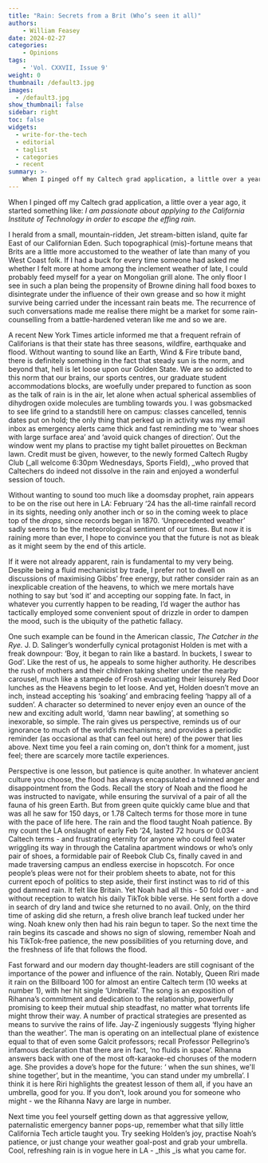 ```yaml
---
title: "Rain: Secrets from a Brit (Who’s seen it all)"
authors: 
    - William Feasey
date: 2024-02-27
categories:
    - Opinions
tags:
    - 'Vol. CXXVII, Issue 9'
weight: 0
thumbnail: /default3.jpg
images:
  - /default3.jpg
show_thumbnail: false
sidebar: right
toc: false
widgets:
  - write-for-the-tech
  - editorial
  - taglist
  - categories
  - recent
summary: >-
    When I pinged off my Caltech grad application, a little over a year ago, it started something like: _I am passionate about applying to the California Institute of Technology in order to escape the effing rain._
---
```



When I pinged off my Caltech grad application, a little over a year ago, it started something like: _I am passionate about applying to the California Institute of Technology in order to escape the effing rain._ 

I herald from a small, mountain-ridden, Jet stream-bitten island, quite far East of our Californian Eden. Such topographical (mis)-fortune means that Brits are a little more accustomed to the weather of late than many of you West Coast folk.  If I had a buck for every time someone had asked me whether I felt more at home among the inclement weather of late, I could probably feed myself for a year on Mongolian grill alone. The only floor I see in such a plan being the propensity of Browne dining hall food boxes to disintegrate under the influence of their own grease and so how it might survive being carried under the incessant rain beats me. The recurrence of such conversations made me realise there might be a market for some rain-counselling from a battle-hardened veteran like me and so we are. 

A recent New York Times article informed me that a frequent refrain of Califorians is that their state has three seasons,  wildfire, earthquake and flood. Without wanting to sound like an Earth, Wind & Fire tribute band, there is definitely something in the fact that steady sun is the norm, and beyond that, hell is let loose upon our Golden State. We are so addicted to this norm that our brains, our sports centres, our graduate student accommodations blocks, are woefully under prepared to function as soon as the talk of rain is in the air, let alone when actual spherical assemblies of dihydrogen oxide molecules are tumbling towards you. I was gobsmacked to see life grind to a standstill here on campus: classes cancelled, tennis dates put on hold; the only thing that perked up in activity was my email inbox as emergency alerts came thick and fast reminding me to ‘wear shoes with large surface area’ and ‘avoid quick changes of direction’. Out the window went my plans to practise my tight ballet pirouettes on Beckman lawn. Credit must be given, however, to the newly formed Caltech Rugby Club (_all welcome 6:30pm Wednesdays, Sports Field), _who proved that Caltechers do indeed not dissolve in the rain and enjoyed a wonderful session of touch. 

Without wanting to sound too much like a doomsday prophet, rain appears to be on the rise out here in LA: February ‘24 has the all-time rainfall record in its sights, needing only another inch or so in the coming week to place top of the _drops_, since records began in 1870. ‘Unprecedented weather’ sadly seems to be the meteorological sentiment of our times. But now it is raining more than ever, I hope to convince you that the future is not as bleak as it might seem by the end of this article. 

If it were not already apparent, rain is fundamental to my very being. Despite being a fluid mechanicist by trade, I prefer not to dwell on discussions of maximising Gibbs’ free energy, but rather consider rain as an inexplicable creation of the heavens, to which we mere mortals have nothing to say but ‘sod it’ and accepting our sopping fate.  In fact, in whatever you currently happen to be reading, I’d wager the author has tactically employed some convenient spout of drizzle in order to dampen the mood, such is the ubiquity of the pathetic fallacy. 

One such example can be found in the American classic, _The Catcher in the Rye._ J. D. Salinger’s wonderfully cynical protagonist Holden is met with a freak downpour: ‘Boy, it began to rain like a bastard. In buckets, I swear to God’. Like the rest of us, he appeals to some higher authority. He describes the rush of mothers and their children taking shelter under the nearby carousel, much like a stampede of Frosh evacuating their leisurely Red Door lunches as the Heavens begin to let loose. And yet, Holden doesn’t move an inch, instead accepting his ‘soaking’ and embracing feeling ‘happy all of a sudden’. A character so determined to never enjoy even an ounce of the new and exciting adult world, ‘damn near bawling’, at something so inexorable, so simple. The rain gives us perspective, reminds us of our ignorance to much of the world’s mechanisms; and provides a periodic reminder (as occasional as that can feel out here) of the power that lies above. Next time you feel a rain coming on, don’t think for a moment, just feel; there are scarcely more tactile experiences.

Perspective is one lesson, but patience is quite another. In whatever ancient  culture you choose, the flood has always encapsulated a twinned anger and disappointment from the Gods. Recall the story of Noah and the flood he was instructed to navigate, while ensuring the survival of a pair of all the fauna of his green Earth. But from green quite quickly came blue and that was all he saw for 150 days, or 1.78 Caltech terms for those more in tune with the pace of life here.  The rain and the flood taught Noah patience. By my count the LA onslaught of early Feb ‘24, lasted 72 hours or 0.034 Caltech terms - and frustrating eternity for anyone who could feel water wriggling its way in through the Catalina apartment windows or who’s only pair of shoes, a formidable pair of Reebok Club Cs, finally caved in and made traversing campus an endless  exercise in hopscotch.  For once people’s pleas were not for their problem sheets  to abate, not for this current epoch of politics to step aside, their first instinct was to rid of this god damned rain. It felt like Britain. Yet Noah had all this - 50 fold over - and without reception to watch his daily TikTok bible verse. He sent forth a dove in search of dry land and twice she returned to no avail. Only, on the third time of asking did she return, a fresh olive branch leaf tucked under her wing. Noah knew only then had his rain begun to taper. So the next time the rain begins its cascade and shows no sign of slowing, remember Noah and his TikTok-free patience, the new possibilities of you returning dove,  and the freshness of life that follows the flood.

 

Fast forward and our modern day thought-leaders are still cognisant of the importance of the power and influence of the rain. Notably, Queen Riri made it rain on the Billboard 100 for almost an entire Caltech term (10 weeks at number 1), with her hit single ‘Umbrella’. The song is an exposition of Rihanna’s commitment and dedication to the relationship, powerfully promising to keep their mutual ship steadfast, no matter what torrents life might throw their way. A number of practical strategies are presented as means to survive the rains of life. Jay-Z ingeniously suggests ‘flying higher than the weather’. The man is operating on an intellectual  plane of existence equal to that of even some Galcit professors; recall Professor Pellegrino’s infamous declaration that there are in fact, ‘no fluids in space’. Rihanna answers back with one of the most oft-karaoke-ed  choruses of the modern age. She provides a dove’s hope for the future: ‘ when the sun shines, we'll shine together’, but in the meantime, ‘you can stand under my umbrella’. I think it is here Riri highlights the greatest lesson of them all, if you have an umbrella, good for you. If you don’t, look around you for someone who might - we the Rihanna Navy are large in number.

 

Next time you feel yourself getting down as that aggressive yellow, paternalistic emergency banner pops-up, remember what that silly little California Tech article taught you. Try seeking Holden’s joy, practise Noah’s patience, or just change your weather goal-post and grab your umbrella. Cool, refreshing rain is in vogue here in LA - _this _is what you came for. 


